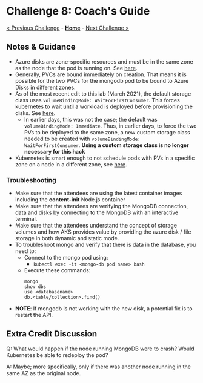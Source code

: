 # Challenge 8: Coach's Guide

[< Previous Challenge](./07-updaterollback.md) - **[Home](README.md)** - [Next Challenge >](./09-helm.md)

## Notes & Guidance

- Azure disks are zone-specific resources and must be in the same zone as the node that the pod is running on. See [here](https://docs.microsoft.com/en-us/azure/aks/availability-zones#azure-disks-limitations).
- Generally, PVCs are bound immediately on creation. That means it is possible for the two PVCs for the mongodb pod to be bound to Azure Disks in different zones.
- As of the most recent edit to this lab (March 2021), the default storage class uses `volumeBindingMode: WaitForFirstConsumer`.  This forces kubernetes to wait until a workload is deployed before provisioning the disks. See [here](https://kubernetes.io/docs/concepts/storage/storage-classes/#volume-binding-mode).
  - In earlier days, this was not the case; the default was `volumeBindingMode: Immediate`.  Thus, in earlier days, to force the two PVs to be deployed to the same zone, a new custom storage class needed to be created with `volumeBindingMode: WaitForFirstConsumer`.  **Using a custom storage class is no longer necessary for this hack**
- Kubernetes is smart enough to not schedule pods with PVs in a specific zone on a node in a different zone, see [here](https://kubernetes.io/docs/setup/best-practices/multiple-zones/#storage-access-for-zones).


### Troubleshooting

- Make sure that the attendees are using the latest container images including the **content-init** Node.js container
- Make sure that the attendees are verifying the MongoDB connection, data and disks by connecting to the MongoDB with an interactive terminal.
- Make sure that the attendees understand the concept of storage volumes and how AKS provides value by providing the azure disk / file storage in both dynamic and static mode.
- To troubleshoot mongo and verify that there is data in the database, you need to:
	- Connect to the mongo pod using: 
		- `kubectl exec -it <mongo-db pod name> bash`
	- Execute these commands:
		```
		mongo
		show dbs
		use <databasename>
		db.<table/collection>.find()
		```
- **NOTE**: If mongodb is not working with the new disk, a potential fix is to restart the API.

## Extra Credit Discussion
Q: What would happen if the node running MongoDB were to crash?  Would Kubernetes be able to redeploy the pod?

A:  Maybe; more specifically, only if there was another node running in the same AZ as the original node.
